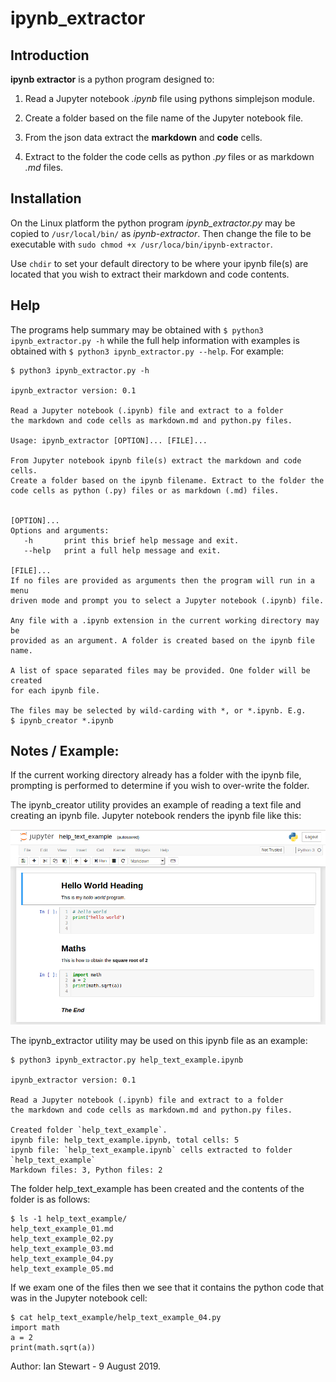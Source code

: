 # ipynb_extractor

## Introduction

**ipynb extractor** is a python program designed to:

1. Read a Jupyter notebook *.ipynb* file using pythons simplejson module.

2. Create a folder based on the file name of the Jupyter notebook file.

3. From the json data extract the **markdown** and **code** cells.

4. Extract to the folder the code cells as python *.py* files or as markdown *.md* files.


## Installation

On the Linux platform the python program *ipynb_extractor.py* may be copied to `/usr/local/bin/` as *ipynb-extractor*. Then change the file to be executable with `sudo chmod +x /usr/loca/bin/ipynb-extractor`.

Use `chdir` to set your default directory to be where your ipynb file(s) are located that you wish to extract their markdown and code contents. 

## Help

The programs help summary may be obtained with `$ python3 ipynb_extractor.py -h` while the full help information with examples is obtained with `$ python3 ipynb_extractor.py --help`. For example:

```
$ python3 ipynb_extractor.py -h

ipynb_extractor version: 0.1

Read a Jupyter notebook (.ipynb) file and extract to a folder 
the markdown and code cells as markdown.md and python.py files.

Usage: ipynb_extractor [OPTION]... [FILE]...

From Jupyter notebook ipynb file(s) extract the markdown and code cells.
Create a folder based on the ipynb filename. Extract to the folder the
code cells as python (.py) files or as markdown (.md) files.


[OPTION]...
Options and arguments:
   -h       print this brief help message and exit. 
   --help   print a full help message and exit.

[FILE]...
If no files are provided as arguments then the program will run in a menu 
driven mode and prompt you to select a Jupyter notebook (.ipynb) file.

Any file with a .ipynb extension in the current working directory may be 
provided as an argument. A folder is created based on the ipynb file name.

A list of space separated files may be provided. One folder will be created 
for each ipynb file.

The files may be selected by wild-carding with *, or *.ipynb. E.g.
$ ipynb_creator *.ipynb

```

## Notes / Example:

If the current working directory already has a folder with the ipynb file, 
prompting is performed to determine if you wish to over-write the folder.

The ipynb_creator utility provides an example of reading a text file and
creating an ipynb file. Jupyter notebook renders the ipynb file like this:

![help_text_example_screenshot](help_text_example_screenshot.png)


The ipynb_extractor utility may be used on this ipynb file as an example:

```
$ python3 ipynb_extractor.py help_text_example.ipynb

ipynb_extractor version: 0.1

Read a Jupyter notebook (.ipynb) file and extract to a folder 
the markdown and code cells as markdown.md and python.py files.

Created folder `help_text_example`.
ipynb file: help_text_example.ipynb, total cells: 5
ipynb file: `help_text_example.ipynb` cells extracted to folder `help_text_example`
Markdown files: 3, Python files: 2
```

The folder help_text_example has been created and the contents of the folder is as follows:
```
$ ls -1 help_text_example/
help_text_example_01.md
help_text_example_02.py
help_text_example_03.md
help_text_example_04.py
help_text_example_05.md
```
If we exam one of the files then we see that it contains the python code that was in the Jupyter notebook cell:

```
$ cat help_text_example/help_text_example_04.py
import math
a = 2
print(math.sqrt(a))
```

Author: Ian Stewart - 9 August 2019.